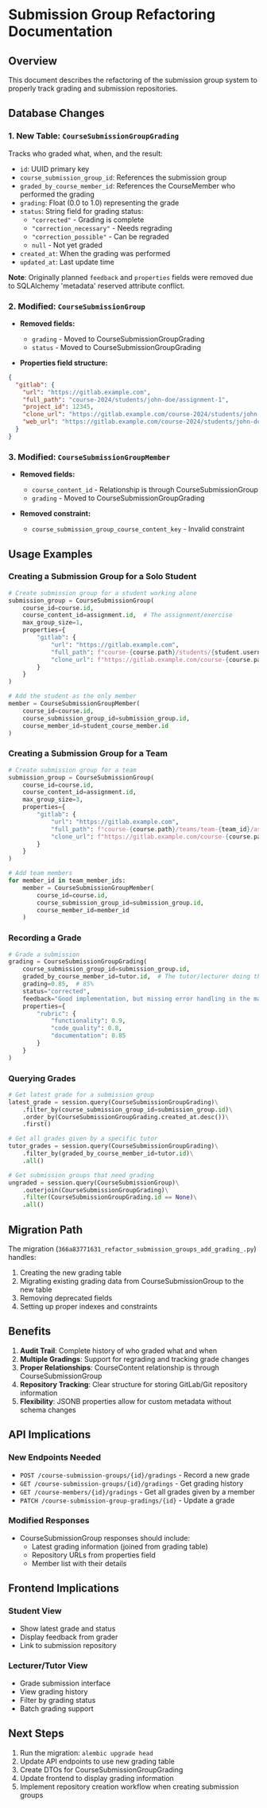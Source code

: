 # Submission Group Refactoring Documentation

## Overview
This document describes the refactoring of the submission group system to properly track grading and submission repositories.

## Database Changes

### 1. New Table: `CourseSubmissionGroupGrading`
Tracks who graded what, when, and the result:
- `id`: UUID primary key
- `course_submission_group_id`: References the submission group
- `graded_by_course_member_id`: References the CourseMember who performed the grading
- `grading`: Float (0.0 to 1.0) representing the grade
- `status`: String field for grading status:
  - `"corrected"` - Grading is complete
  - `"correction_necessary"` - Needs regrading
  - `"correction_possible"` - Can be regraded
  - `null` - Not yet graded
- `created_at`: When the grading was performed
- `updated_at`: Last update time

**Note**: Originally planned `feedback` and `properties` fields were removed due to SQLAlchemy 'metadata' reserved attribute conflict.

### 2. Modified: `CourseSubmissionGroup`
- **Removed fields:**
  - `grading` - Moved to CourseSubmissionGroupGrading
  - `status` - Moved to CourseSubmissionGroupGrading
  
- **Properties field structure:**
```json
{
  "gitlab": {
    "url": "https://gitlab.example.com",
    "full_path": "course-2024/students/john-doe/assignment-1",
    "project_id": 12345,
    "clone_url": "https://gitlab.example.com/course-2024/students/john-doe/assignment-1.git",
    "web_url": "https://gitlab.example.com/course-2024/students/john-doe/assignment-1"
  }
}
```

### 3. Modified: `CourseSubmissionGroupMember`
- **Removed fields:**
  - `course_content_id` - Relationship is through CourseSubmissionGroup
  - `grading` - Moved to CourseSubmissionGroupGrading
  
- **Removed constraint:**
  - `course_submission_group_course_content_key` - Invalid constraint

## Usage Examples

### Creating a Submission Group for a Solo Student
```python
# Create submission group for a student working alone
submission_group = CourseSubmissionGroup(
    course_id=course.id,
    course_content_id=assignment.id,  # The assignment/exercise
    max_group_size=1,
    properties={
        "gitlab": {
            "url": "https://gitlab.example.com",
            "full_path": f"course-{course.path}/students/{student.username}/assignment-{assignment.path}",
            "clone_url": f"https://gitlab.example.com/course-{course.path}/students/{student.username}/assignment-{assignment.path}.git"
        }
    }
)

# Add the student as the only member
member = CourseSubmissionGroupMember(
    course_id=course.id,
    course_submission_group_id=submission_group.id,
    course_member_id=student_course_member.id
)
```

### Creating a Submission Group for a Team
```python
# Create submission group for a team
submission_group = CourseSubmissionGroup(
    course_id=course.id,
    course_content_id=assignment.id,
    max_group_size=3,
    properties={
        "gitlab": {
            "url": "https://gitlab.example.com",
            "full_path": f"course-{course.path}/teams/team-{team_id}/assignment-{assignment.path}",
            "clone_url": f"https://gitlab.example.com/course-{course.path}/teams/team-{team_id}/assignment-{assignment.path}.git"
        }
    }
)

# Add team members
for member_id in team_member_ids:
    member = CourseSubmissionGroupMember(
        course_id=course.id,
        course_submission_group_id=submission_group.id,
        course_member_id=member_id
    )
```

### Recording a Grade
```python
# Grade a submission
grading = CourseSubmissionGroupGrading(
    course_submission_group_id=submission_group.id,
    graded_by_course_member_id=tutor.id,  # The tutor/lecturer doing the grading
    grading=0.85,  # 85%
    status="corrected",
    feedback="Good implementation, but missing error handling in the main function.",
    properties={
        "rubric": {
            "functionality": 0.9,
            "code_quality": 0.8,
            "documentation": 0.85
        }
    }
)
```

### Querying Grades
```python
# Get latest grade for a submission group
latest_grade = session.query(CourseSubmissionGroupGrading)\
    .filter_by(course_submission_group_id=submission_group.id)\
    .order_by(CourseSubmissionGroupGrading.created_at.desc())\
    .first()

# Get all grades given by a specific tutor
tutor_grades = session.query(CourseSubmissionGroupGrading)\
    .filter_by(graded_by_course_member_id=tutor.id)\
    .all()

# Get submission groups that need grading
ungraded = session.query(CourseSubmissionGroup)\
    .outerjoin(CourseSubmissionGroupGrading)\
    .filter(CourseSubmissionGroupGrading.id == None)\
    .all()
```

## Migration Path

The migration (`366a83771631_refactor_submission_groups_add_grading_.py`) handles:
1. Creating the new grading table
2. Migrating existing grading data from CourseSubmissionGroup to the new table
3. Removing deprecated fields
4. Setting up proper indexes and constraints

## Benefits

1. **Audit Trail**: Complete history of who graded what and when
2. **Multiple Gradings**: Support for regrading and tracking grade changes
3. **Proper Relationships**: CourseContent relationship is through CourseSubmissionGroup
4. **Repository Tracking**: Clear structure for storing GitLab/Git repository information
5. **Flexibility**: JSONB properties allow for custom metadata without schema changes

## API Implications

### New Endpoints Needed
- `POST /course-submission-groups/{id}/gradings` - Record a new grade
- `GET /course-submission-groups/{id}/gradings` - Get grading history
- `GET /course-members/{id}/gradings` - Get all grades given by a member
- `PATCH /course-submission-group-gradings/{id}` - Update a grade

### Modified Responses
- CourseSubmissionGroup responses should include:
  - Latest grading information (joined from grading table)
  - Repository URLs from properties field
  - Member list with their details

## Frontend Implications

### Student View
- Show latest grade and status
- Display feedback from grader
- Link to submission repository

### Lecturer/Tutor View
- Grade submission interface
- View grading history
- Filter by grading status
- Batch grading support

## Next Steps

1. Run the migration: `alembic upgrade head`
2. Update API endpoints to use new grading table
3. Create DTOs for CourseSubmissionGroupGrading
4. Update frontend to display grading information
5. Implement repository creation workflow when creating submission groups
